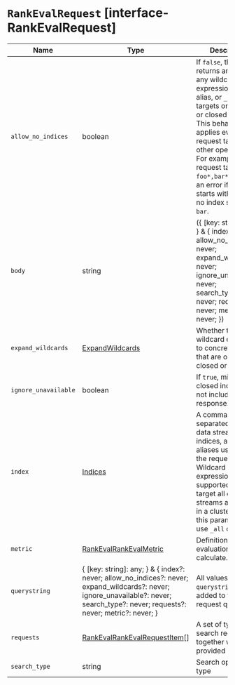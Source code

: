 # `RankEvalRequest` [interface-RankEvalRequest]

| Name | Type | Description |
| - | - | - |
| `allow_no_indices` | boolean | If `false`, the request returns an error if any wildcard expression, index alias, or `_all` value targets only missing or closed indices. This behavior applies even if the request targets other open indices. For example, a request targeting `foo*,bar*` returns an error if an index starts with `foo` but no index starts with `bar`. |
| `body` | string | ({ [key: string]: any; } & { index?: never; allow_no_indices?: never; expand_wildcards?: never; ignore_unavailable?: never; search_type?: never; requests?: never; metric?: never; }) | All values in `body` will be added to the request body. |
| `expand_wildcards` | [ExpandWildcards](./ExpandWildcards.md) | Whether to expand wildcard expression to concrete indices that are open, closed or both. |
| `ignore_unavailable` | boolean | If `true`, missing or closed indices are not included in the response. |
| `index` | [Indices](./Indices.md) | A comma-separated list of data streams, indices, and index aliases used to limit the request. Wildcard ( `*`) expressions are supported. To target all data streams and indices in a cluster, omit this parameter or use `_all` or `*`. |
| `metric` | [RankEvalRankEvalMetric](./RankEvalRankEvalMetric.md) | Definition of the evaluation metric to calculate. |
| `querystring` | { [key: string]: any; } & { index?: never; allow_no_indices?: never; expand_wildcards?: never; ignore_unavailable?: never; search_type?: never; requests?: never; metric?: never; } | All values in `querystring` will be added to the request querystring. |
| `requests` | [RankEvalRankEvalRequestItem](./RankEvalRankEvalRequestItem.md)[] | A set of typical search requests, together with their provided ratings. |
| `search_type` | string | Search operation type |
